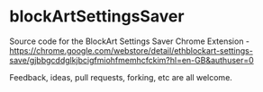 # blockArtSettingsSaver

Source code for the BlockArt Settings Saver Chrome Extension - https://chrome.google.com/webstore/detail/ethblockart-settings-save/gjbbgcddglkjbcigfmiohfmemhcfckim?hl=en-GB&authuser=0

Feedback, ideas, pull requests, forking, etc are all welcome.
